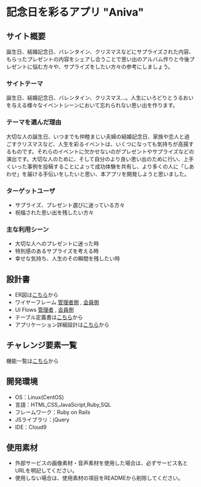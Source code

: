 # 記念日を彩るアプリ "Aniva"

## サイト概要
誕生日、結婚記念日、バレンタイン、クリスマスなどにサプライズされた内容、もらったプレゼントの内容をシェアし合うことで思い出のアルバム作りと今後プレゼントに悩む方々や、サプライズをしたい方々の参考にしましょう。

### サイトテーマ
誕生日、結婚記念日、バレンタイン、クリスマス…。人生にいろどりとうるおいを与える様々なイベントシーンにおいて忘れられない思い出を作ります。

### テーマを選んだ理由
大切な人の誕生日、いつまでも仲睦まじい夫婦の結婚記念日、家族や恋人と過ごすクリスマスなど、人生を彩るイベントは、いくつになっても気持ちが高揚するものです。それらのイベントに欠かせないのがプレゼントやサプライズなどの演出です。大切な人のために、そして自分のより良い思い出のために行い、上手くいった事例を投稿することによって成功体験を共有し、より多くの人に「しあわせ」を届ける手伝いをしたいと思い、本アプリを開発しようと思いました。

### ターゲットユーザ
- サプライズ、プレゼント選びに迷っている方々
- 祝福された思い出を残したい方々

### 主な利用シーン
- 大切な人へのプレゼントに迷った時
- 特別感のあるサプライズを考える時
- 幸せな気持ち、人生のその瞬間を残したい時

## 設計書
- ER図は[こちら](https://drive.google.com/file/d/1xVTovrABcc9pOsil-hBiWnAoR7_9Qguq/view?usp=sharing)から
- ワイヤーフレーム  [管理者側](https://docs.google.com/presentation/d/1FUrNyL1NV27DLeBPM8NbOGdDEcfROxmkOqJdfqIVmrc/edit?usp=sharing) , [会員側](https://docs.google.com/presentation/d/1baN14b-Q9_q1qpiRxaisbUt7qMz_0C-LhZ_iPb2V6Gw/edit?usp=sharing)
- UI Flows  [管理者](https://drive.google.com/file/d/1OuvfopPs821M-1VaDQQ-zH3oQT-VUsI3/view?usp=sharing) , [会員側](https://drive.google.com/file/d/1D1Y1PBTuxxS3WamTCkGuyobmYBQEED4L/view?usp=sharing)
- テーブル定義書は[こちら](https://docs.google.com/spreadsheets/d/1tdZYevNa_DaK5tQVS_oV6mSCDW1FU3SB0GOWgjPwHlo/edit?usp=sharing)から
- アプリケーション詳細設計は[こちら](https://docs.google.com/spreadsheets/d/1FlktetjDBAqC-4jQ8o9T7qVm61HhMDdxY0SpK8PJ5uw/edit?usp=sharing)から

## チャレンジ要素一覧
機能一覧は[こちら](https://docs.google.com/spreadsheets/d/1URawjq4uJOdZMKyfj4OGB8aMWcvH1_pHG9Xr-HkQW4s/edit?usp=sharing)から

## 開発環境
- OS：Linux(CentOS)
- 言語：HTML,CSS,JavaScript,Ruby,SQL
- フレームワーク：Ruby on Rails
- JSライブラリ：jQuery
- IDE：Cloud9

## 使用素材
- 外部サービスの画像素材・音声素材を使用した場合は、必ずサービス名とURLを明記してください。
- 使用しない場合は、使用素材の項目をREADMEから削除してください。